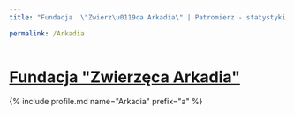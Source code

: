 ```yaml
---
title: "Fundacja  \"Zwierz\u0119ca Arkadia\" | Patromierz - statystyki Patronite.pl"

permalink: /Arkadia
---
```


# [Fundacja  "Zwierzęca Arkadia"](https://patronite.pl/Arkadia)

{% include profile.md name="Arkadia" prefix="a" %}
